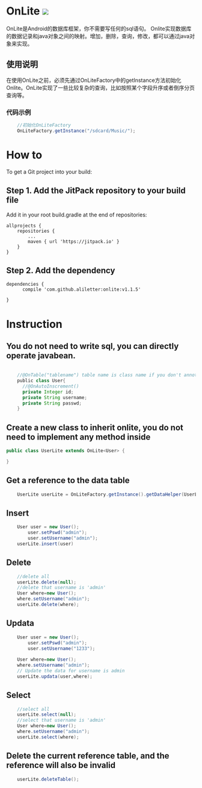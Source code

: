 # OnLite  [![](https://jitpack.io/v/aliletter/onlite.svg)](https://jitpack.io/#aliletter/onlite)
OnLite是Android的数据库框架，你不需要写任何的sql语句。 Onlite实现数据库的数据记录和java对象之间的映射。增加，删除，查询，修改，都可以通过java对象来实现。
## 使用说明
在使用OnLite之前，必须先通过OnLiteFactory中的getInstance方法初始化Onlite。OnLite实现了一些比较复杂的查询，比如按照某个字段升序或者倒序分页查询等。
### 代码示例
```Java
    //初始化OnLiteFactory
    OnLiteFactory.getInstance("/sdcard/Music/");
```
# How to
To get a Git project into your build:
## Step 1. Add the JitPack repository to your build file
Add it in your root build.gradle at the end of repositories:

	allprojects {
		repositories {
			...
			maven { url 'https://jitpack.io' }
		}
	}
  
## Step 2. Add the dependency

	dependencies {
          compile 'com.github.aliletter:onlite:v1.1.5'
          
	}
# Instruction
## You do not need to write sql, you can directly operate javabean.
```Java
    
    //@OnTable("tablename") table name is class name if you don't annotate.
    public class User{
      //@OnAutoInscrement() 
      private Integer id;
      private String username;
      private String passwd;
    }
```
## Create a new class to inherit onlite, you do not need to implement any method inside
```Java
public class UserLite extends OnLite<User> {

}
```
## Get a reference to the data table
```Java
	UserLite userLite = OnLiteFactory.getInstance().getDataHelper(UserLite.class, User.class);
```
## Insert
```Java
	User user = new User();
        user.setPswd("admin");
        user.setUsername("admin");
	userLite.insert(user)
```
## Delete
```Java
	//delete all
	userLite.delete(null);
	//delete that username is 'admin'
	User where=new User();
	where.setUsername("admin");
	userLite.delete(where);
```
## Updata
```Java
	User user = new User();
        user.setPswd("admin");
        user.setUsername("1233");
	
	User where=new User();
	where.setUsername("admin");
	// Update the data for username is admin
	userLite.updata(user,where);
```
## Select
```Java
	//select all
	userLite.select(null);
	//select that username is 'admin'
	User where=new User();
	where.setUsername("admin");
	userLite.select(where);
```
## Delete the current reference table, and the reference will also be invalid
```Java
 	userLite.deleteTable();
```
